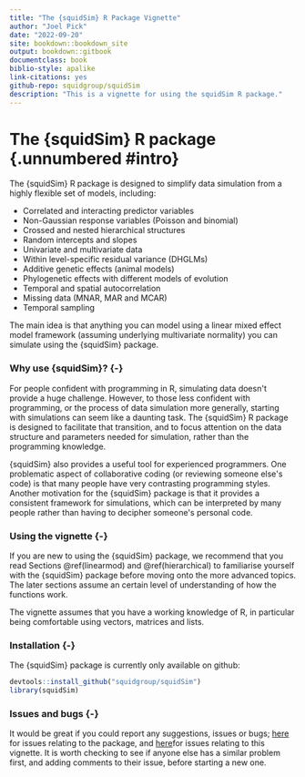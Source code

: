 ```yaml
--- 
title: "The {squidSim} R Package Vignette"
author: "Joel Pick"
date: "2022-09-20"
site: bookdown::bookdown_site
output: bookdown::gitbook
documentclass: book
biblio-style: apalike
link-citations: yes
github-repo: squidgroup/squidSim
description: "This is a vignette for using the squidSim R package."
---
```



# The {squidSim} R package {.unnumbered #intro}

The {squidSim} R package is designed to simplify data simulation from a highly flexible set of models, including:

- Correlated and interacting predictor variables
- Non-Gaussian response variables (Poisson and binomial)
- Crossed and nested hierarchical structures
- Random intercepts and slopes
- Univariate and multivariate data
- Within level-specific residual variance (DHGLMs)
- Additive genetic effects (animal models)
- Phylogenetic effects with different models of evolution
- Temporal and spatial autocorrelation
- Missing data (MNAR, MAR and MCAR)
- Temporal sampling

The main idea is that anything you can model using a linear mixed effect model framework (assuming underlying multivariate normality) you can simulate using the {squidSim} package.

<!-- ### SQuID ethos {-}

Create population and then sample from it
<br>

<div style="float: width: 40%; text-align: center;" >
  Make Hierarchical Structure<br>
         ↓<br>
    Simulate data<br>
         ↓<br>
     Sample Data<br>
</div>
<br>
 -->

### Why use {squidSim}? {-}
For people confident with programming in R, simulating data doesn't provide a huge challenge. However, to those less confident with programming, or the process of data simulation more generally, starting with simulations can seem like a daunting task. The {squidSim} R package is designed to facilitate that transition, and to focus attention on the data structure and parameters needed for simulation, rather than the programming knowledge.

{squidSim} also provides a useful tool for experienced programmers. One problematic aspect of collaborative coding (or reviewing someone else's code) is that many people have very contrasting programming styles. Another motivation for the {squidSim} package is that it provides a consistent framework for simulations, which can be interpreted by many people rather than having to decipher someone's personal code. 


### Using the vignette {-}
If you are new to using the {squidSim} package, we recommend that you read Sections \@ref(linearmod) and \@ref(hierarchical) to familiarise yourself with the {squidSim} package before moving onto the more advanced topics. The later sections assume an certain level of understanding of how the functions work. 

The vignette assumes that you have a working knowledge of R, in particular being comfortable using vectors, matrices and lists.

<!-- 
## Functionality

This is a summary of the desired functionality laid out in the different SQuID working group documents. 

|     |     |
| --- | --- |
| No limit in the number of predictors  | ✅ |
| Interactions between predictors | ✅ |
| Temporal effects | |
|    - Linear/non-linear/cyclical| ✅ |
|    - Temporal autocorrelation| ❌ |
| Non-Gaussian data | ✅ |
| IxE / random slopes | ✅ |
| Within level-specific residual variance (DGLMM) | ✅ |
|     - Equation on residual variance | ✅ |
| No limit in the number of responses | ✅ |
| Recursive relationships | ❌ |
| Environmental dependency of cov matrices | Needs Discussion |
| Additive genetic effects | ✅ |
|     - Including indirect genetic effects | ✅ |
| G,E correlations | In Progress |
| Phylogenetic effects | In Progress |
|     - Different models of evolution | ❌ |

<br> 
-->


### Installation {-}

The {squidSim} package is currently only available on github:
```r
devtools::install_github("squidgroup/squidSim")
library(squidSim)
```

### Issues and bugs {-}
It would be great if you could report any suggestions, issues or bugs; [here](https://github.com/squidgroup/squidSim/issues) for issues relating to the package, and [here](https://github.com/squidgroup/squidSim_vignette/issues)for issues relating to this vignette. It is worth checking to see if anyone else has a similar problem first, and adding comments to their issue, before starting a new one. 




